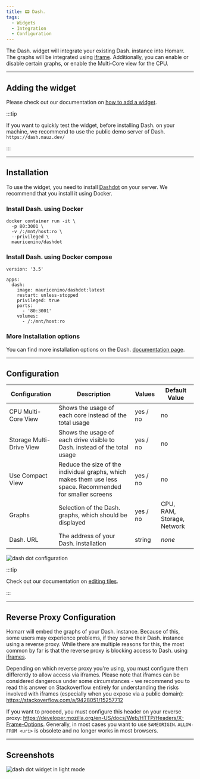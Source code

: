 ```yaml
---
title: 📟 Dash.
tags:
  - Widgets
  - Integration
  - Configuration
---
```



The Dash. widget will integrate your existing Dash. instance into Homarr. The graphs will be integrated using [iframe](https://developer.mozilla.org/en-US/docs/Web/HTML/Element/iframe).
Additionally, you can enable or disable certain graphs, or enable the Multi-Core view for the CPU.

---

## Adding the widget
Please check out our documentation on [how to add a widget](/docs/introduction/after-the-installation#adding-widgets).

:::tip

If you want to quickly test the widget, before installing Dash. on your machine, we recommend to use the public demo server of Dash.
`https://dash.mauz.dev/`

:::

---

## Installation
To use the widget, you need to install [Dashdot](https://github.com/MauriceNino/dashdot) on your server. We recommend that you install it using Docker.

### Install Dash. using Docker
```
docker container run -it \
  -p 80:3001 \
  -v /:/mnt/host:ro \
  --privileged \
  mauricenino/dashdot
```

### Install Dash. using Docker compose
```
version: '3.5'

apps:
  dash:
    image: mauricenino/dashdot:latest
    restart: unless-stopped
    privileged: true
    ports:
      - '80:3001'
    volumes:
      - /:/mnt/host:ro
```

### More Installation options
You can find more installation options on the Dash. [documentation page](https://getdashdot.com/docs/install).

---

## Configuration
| Configuration         | Description | Values | Default Value |
| --------------------- | ----------- | ------ | ------------- |
| CPU Multi-Core View | Shows the usage of each core instead of the total usage | yes / no | no |
| Storage Multi-Drive View | Shows the usage of each drive visible to Dash. instead of the total usage | yes / no | no |
| Use Compact View | Reduce the size of the individual graphs, which makes them use less space. Recommended for smaller screens | yes / no | no |
| Graphs | Selection of the Dash. graphs, which should be displayed | yes / no | CPU, RAM, Storage, Network |
| Dash. URL | The address of your Dash. installation | string | *none* |

![dash dot configuration](./img/dashDot/widget-dashdot-configuration.webp)

:::tip

Check out our documentation on [editing tiles](/docs/introduction/after-the-installation#organizing-and-re-arranging-your-dashboard).

:::

---

## Reverse Proxy Configuration
Homarr will embed the graphs of your Dash. instance.
Because of this, some users may experience problems, if they serve their Dash. instance using a reverse proxy.
While there are multiple reasons for this, the most common by far is that the reverse proxy is blocking access to Dash. using [iframes](https://developer.mozilla.org/en-US/docs/Web/HTML/Element/iframe).

Depending on which reverse proxy you're using, you must configure them differently to allow access via iframes.
Please note that iframes can be considered dangerous under some circumstances - we recommend you to read this answer on Stackoverflow entirely for understanding the risks involved with iframes (especially when you expose via a public domain): https://stackoverflow.com/a/9428051/15257712

If you want to proceed, you must configure this header on your reverse proxy: https://developer.mozilla.org/en-US/docs/Web/HTTP/Headers/X-Frame-Options. Generally, in most cases you want to use ``SAMEORIGIN``. ``ALLOW-FROM <uri>`` is obsolete and no longer works in most browsers.

---

## Screenshots

![dash dot widget in light mode](./img/dashDot/widget-dashdot-light-mode.webp)
